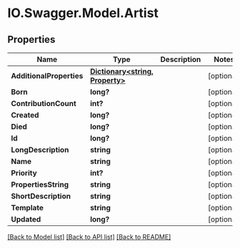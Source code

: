 # IO.Swagger.Model.Artist
## Properties

Name | Type | Description | Notes
------------ | ------------- | ------------- | -------------
**AdditionalProperties** | [**Dictionary&lt;string, Property&gt;**](Property.md) |  | [optional] 
**Born** | **long?** |  | [optional] 
**ContributionCount** | **int?** |  | [optional] 
**Created** | **long?** |  | [optional] 
**Died** | **long?** |  | [optional] 
**Id** | **long?** |  | [optional] 
**LongDescription** | **string** |  | [optional] 
**Name** | **string** |  | [optional] 
**Priority** | **int?** |  | [optional] 
**PropertiesString** | **string** |  | [optional] 
**ShortDescription** | **string** |  | [optional] 
**Template** | **string** |  | [optional] 
**Updated** | **long?** |  | [optional] 

[[Back to Model list]](../README.md#documentation-for-models) [[Back to API list]](../README.md#documentation-for-api-endpoints) [[Back to README]](../README.md)

